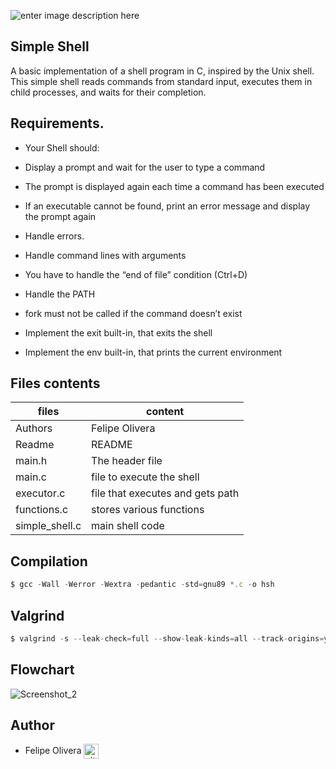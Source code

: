 ![enter image description here](https://imgs.search.brave.com/H2TZN8Lm9M-v-BHpagnF5fXKHKTiMlMOvhlGoPZLUvo/rs:fit:860:0:0/g:ce/aHR0cHM6Ly93d3cu/bWVtZWNyZWF0b3Iu/b3JnL3N0YXRpYy9p/bWFnZXMvbWVtZXMv/NTMyMTc4OC5qcGc)

## Simple Shell

A basic implementation of a shell program in C, inspired by the Unix shell. This simple shell reads commands from standard input, executes them in child processes, and waits for their completion.

## Requirements.

- Your Shell should:

- Display a prompt and wait for the user to type a command
- The prompt is displayed again each time a command has been executed
- If an executable cannot be found, print an error message and display the prompt again
- Handle errors.
- Handle command lines with arguments
- You have to handle the “end of file” condition (Ctrl+D)
- Handle the PATH
- fork must not be called if the command doesn’t exist
- Implement the exit built-in, that exits the shell
- Implement the env built-in, that prints the current environment

## Files contents

| files | content |
| ------ | ------ |
| Authors | Felipe Olivera |
| Readme | README |
| main.h | The header file |
| main.c | file to execute the shell |
| executor.c | file that executes and gets path|
| functions.c | stores various functions |
| simple_shell.c | main shell code |


## Compilation
```js
$ gcc -Wall -Werror -Wextra -pedantic -std=gnu89 *.c -o hsh
```

## Valgrind

```js
$ valgrind -s --leak-check=full --show-leak-kinds=all --track-origins=yes./hsh
```

## Flowchart
![Screenshot_2](https://github.com/Teby4/holbertonschool-simple_shell/assets/135641220/dba19108-a386-4653-9179-3d97564d2fc2)

## Author

* Felipe Olivera <a href="https://github.com/Teby4" rel="nofollow"><img align="center" alt="github" src="https://www.vectorlogo.zone/logos/github/github-tile.svg" height="24" /></a>
